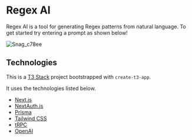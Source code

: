 # Regex AI

Regex AI is a tool for generating Regex patterns from natural language. To get started try entering a prompt as shown below!

![Snag_c78ee](https://user-images.githubusercontent.com/61338150/215813614-a26c376a-64bd-4df8-b05c-4f7392505241.png)

## Technologies

This is a [T3 Stack](https://create.t3.gg/) project bootstrapped with `create-t3-app`.

It uses the technologies listed below.

- [Next.js](https://nextjs.org)
- [NextAuth.js](https://next-auth.js.org)
- [Prisma](https://prisma.io)
- [Tailwind CSS](https://tailwindcss.com)
- [tRPC](https://trpc.io)
- [OpenAI](https://openai.com/api/)

